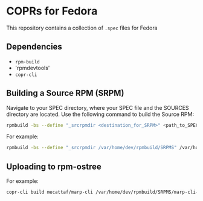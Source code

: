 
# COPRs for Fedora

This repository contains a collection of `.spec` files for Fedora

## Dependencies 
 - `rpm-build`
 - 'rpmdevtools'
 - `copr-cli`

## Building a Source RPM (SRPM)

Navigate to your SPEC directory, where your SPEC file and the SOURCES directory are located. Use the following command to build the Source RPM:

```bash
rpmbuild -bs --define "_srcrpmdir <destination_for_SRPM>" <path_to_SPEC_file>
```

For example:

```bash
rpmbuild -bs --define "_srcrpmdir /var/home/dev/rpmbuild/SRPMS" /var/home/dev/rpmbuild/SPECS/marp-cli.spec
```

## Uploading to rpm-ostree
 For example:

```bash
copr-cli build mecattaf/marp-cli /var/home/dev/rpmbuild/SRPMS/marp-cli-3.4.0-1.fc38.src.rpm
```


